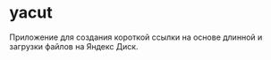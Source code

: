 # yacut
Приложение для создания короткой ссылки на основе длинной и загрузки файлов на Яндекс Диск.
